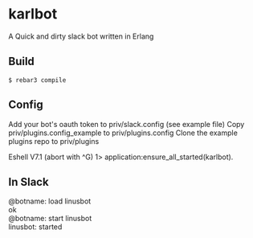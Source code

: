 karlbot
=====

A Quick and dirty slack bot written in Erlang

Build
-----

    $ rebar3 compile


Config
-----

Add your bot's oauth token to priv/slack.config (see example file)
Copy priv/plugins.config_example to priv/plugins.config
Clone the example plugins repo to priv/plugins

Eshell V7.1  (abort with ^G)
1> application:ensure_all_started(karlbot).

In Slack
-----

@botname: load linusbot  
ok  
@botname: start linusbot  
linusbot: started  
